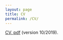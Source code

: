```yaml
---
layout: page
title: CV
permalink: /CV/
---
```


<a href="https://leslie-huang.github.io/CV/CV.pdf">CV, pdf</a> (version 10/2019).

